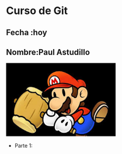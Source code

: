 # Curso de Git
## Fecha :hoy
## Nombre:Paul Astudillo

<img src="images.jpeg" alt="Texto alternativo" width="300" height="200">


*   Parte 1: 